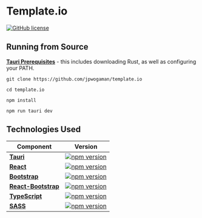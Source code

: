 # Template.io

[![GitHub license](https://img.shields.io/badge/license-MIT-blue.svg)](https://github.com/jpwogaman/template.io/LICENSE) 



## Running from Source

[**Tauri Prerequisites**](https://tauri.app/v1/guides/getting-started/prerequisites) - this includes downloading Rust, as well as configuring your PATH. 

```
git clone https://github.com/jpwogaman/template.io
```
```
cd template.io
```
```
npm install
```
```
npm run tauri dev
```

## Technologies Used


| Component                                                                 | Version                                                                                                                               | 
| ------------------------------------------------------------------------- | ------------------------------------------------------------------------------------------------------------------------------------- | 
| [**Tauri**](https://github.com/tauri-apps/tauri)                          | [![npm version](https://img.shields.io/npm/v/create-tauri-app.svg?style=flat)](https://github.com/tauri-apps/tauri)                   |
| [**React**](https://github.com/facebook/react)                            | [![npm version](https://img.shields.io/npm/v/react.svg?style=flat)](https://github.com/facebook/react)                                |
| [**Bootstrap**](https://github.com/twbs/bootstrap)                        | [![npm version](https://img.shields.io/npm/v/bootstrap.svg?style=flat)](https://github.com/twbs/bootstrap)                            |
| [**React-Bootstrap**](https://github.com/react-bootstrap/react-bootstrap) | [![npm version](https://img.shields.io/npm/v/react-bootstrap.svg?style=flat)](https://github.com/react-bootstrap/react-bootstrap)     |
| [**TypeScript**](https://github.com/Microsoft/TypeScript)                 | [![npm version](https://img.shields.io/npm/v/typescript.svg?style=flat)](https://github.com/Microsoft/TypeScript)                     |
| [**SASS**](https://github.com/sass/dart-sass)                             | [![npm version](https://img.shields.io/npm/v/sass.svg?style=flat)](https://github.com/sass/dart-sass)                                 |